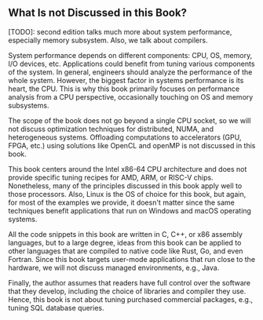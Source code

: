 ## What Is not Discussed in this Book?

[TODO]: second edition talks much more about system performance, especially memory subsystem. Also, we talk about compilers.

System performance depends on different components: CPU, OS, memory, I/O  devices, etc. Applications could benefit from tuning various components of the system. In general, engineers should analyze the performance of the whole system. However, the biggest factor in systems performance is its heart, the CPU. This is why this book primarily focuses on performance analysis from a CPU perspective, occasionally touching on OS and memory subsystems.

The scope of the book does not go beyond a single CPU socket, so we will not discuss optimization techniques for distributed, NUMA, and heterogeneous systems. Offloading computations to accelerators (GPU, FPGA, etc.) using solutions like OpenCL and openMP is not discussed in this book. 

This book centers around the Intel x86-64 CPU architecture and does not provide specific tuning recipes for AMD, ARM, or RISC-V chips. Nonetheless, many of the principles discussed in this book apply well to those processors. Also, Linux is the OS of choice for this book, but again, for most of the examples we provide, it doesn't matter since the same techniques benefit applications that run on Windows and macOS operating systems.

All the code snippets in this book are written in C, C++, or x86 assembly languages, but to a large degree, ideas from this book can be applied to other languages that are compiled to native code like Rust, Go, and even Fortran. Since this book targets user-mode applications that run close to the hardware, we will not discuss managed environments, e.g., Java. 

Finally, the author assumes that readers have full control over the software that they develop, including the choice of libraries and compiler they use. Hence, this book is not about tuning purchased commercial packages, e.g., tuning SQL database queries.

